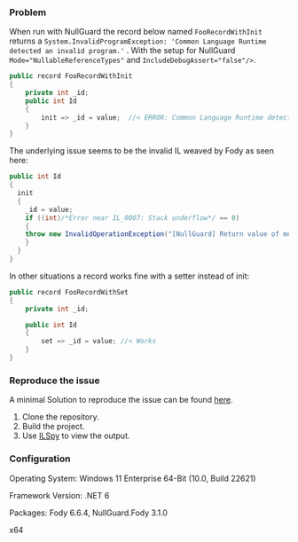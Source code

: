 ### Problem

When run with NullGuard the record below named `FooRecordWithInit` returns a `System.InvalidProgramException: 'Common Language Runtime detected an invalid program.'` .
With the setup for NullGuard `Mode="NullableReferenceTypes"` and `IncludeDebugAssert="false"/>`.

```csharp
public record FooRecordWithInit
{
    private int _id;
    public int Id
    {
        init => _id = value;  //< ERROR: Common Language Runtime detected an invalid program.
    }
}
```
The underlying issue seems to be the invalid IL weaved by Fody as seen here:
```csharp
public int Id
{
  init
  {
    _id = value;
    if ((int)/*Error near IL_0007: Stack underflow*/ == 0)
    {
    throw new InvalidOperationException("[NullGuard] Return value of method 'System.Void modreq(System.Runtime.CompilerServices.IsExternalInit) Bug.FooRecordWithInit::set_Id(System.Int32)' is null.");
    }
  }
}
```
In other situations a record works fine with a setter instead of init:
```csharp
public record FooRecordWithSet
{
    private int _id;

    public int Id
    {
        set => _id = value; //< Works
    }
}
```
### Reproduce the issue
A minimal Solution to reproduce the issue can be found [here](https://github.com/sinantutan/nullguard-fody-records-init-bug).

1. Clone the repository.
2. Build the project.
3. Use [ILSpy](https://marketplace.visualstudio.com/items?itemName=SharpDevelopTeam.ILSpy) to view the output. 

### Configuration

Operating System: Windows 11 Enterprise 64-Bit (10.0, Build 22621)

Framework Version: .NET 6 

Packages: Fody 6.6.4, NullGuard.Fody 3.1.0

x64


